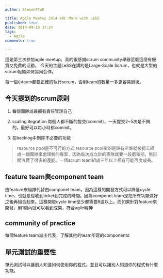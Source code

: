 ```yaml
---
author: StevenTTuD

title: Agile Meetup 2014 9月：More with LeSS
published: true
date: 2014-09-18 17:24
tags:
  - Agile
comments: true

---
```

這是第三次參加agile meetup，真的很感謝scrum community舉辦這麼這麼有優質又免費的活動。
今天的主題LeSS在講的是Large-Scale Scrum，也就是大型的scrum組織如何協同合作。

每一個小team都要正確的執行scrum，否則team的數量一多更容易崩壞。

## 今天提到的scrum原則
1. 每個團隊成員都有責任管理自己

2. scaling itegration
每個人都不斷的提交(commit)，一天提交2~5次是不夠的，最好可以每小時都commit。

3. 在backlog中刪除不必要的功能

> resource pool是不可行的方式
resource pool指的是誰有空誰就被抓去組成一個團隊來處理新的專案，因為每次成立新的團隊就要一段磨和期，無形間浪費了很多的產能。一個scrum team組成三年以上都有可能再度成長。

## feature team與component team
由feature來組隊代替由componet team，因為這樣的開發方式可以降低cycle time，也就是從收到ticket到完成的時間。因為componet team是把所有功能做好之後再組合起來，這樣開發cycle time至少都需要6週以上。而如果針對feature來開發，則1周內就可以看到成果，符合agile精神

## community of practice
每個feature team派出代表，了解其他的team所寫的componentd

## 單元測試的重要性
單元測試可以讓別人知道如何使用你的程式，並且可以讓別人知道你的程式有什麼功能。